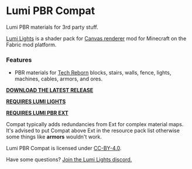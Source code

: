# Lumi PBR Compat
Lumi PBR materials for 3rd party stuff.

[Lumi Lights](https://github.com/spiralhalo/LumiLights) is a shader pack for [Canvas renderer](https://github.com/grondag/canvas) mod for Minecraft on the Fabric mod platform.

### Features

- PBR materials for [Tech Reborn](https://www.curseforge.com/minecraft/mc-mods/techreborn) blocks, stairs, walls, fence, lights, machines, cables, armors, and ores.

**[DOWNLOAD THE LATEST RELEASE](https://github.com/spiralhalo/LumiPBRCompat/releases)**

**[REQUIRES LUMI LIGHTS](https://github.com/spiralhalo/LumiLights)**

**[REQUIRES LUMI PBR EXT](https://github.com/spiralhalo/LumiPBRExt)**

Compat typically adds redundancies from Ext for complex material maps. It's advised to put Compat above Ext in the resource pack list otherwise some things like **armors** wouldn't work.

Lumi PBR Compat is licensed under [CC-BY-4.0](https://creativecommons.org/licenses/by/4.0/).

Have some questions? [Join the Lumi Lights discord.](https://discord.gg/qcyBfhxkgk)
